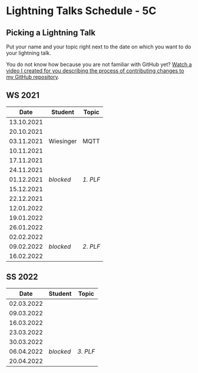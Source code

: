 # Lightning Talks Schedule - 5C

## Picking a Lightning Talk

Put your name and your topic right next to the date on which you want to do your lightning talk.

You do not know how because you are not familiar with GitHub yet? [Watch a video I created for you describing the process of contributing changes to my GitHub repository](https://youtu.be/mBprBD16P3g).

## WS 2021

| Date       | Student | Topic |
| ---------- | ------- | ----- |
| 13.10.2021 |         |       |
| 20.10.2021 |         |       |
| 03.11.2021 |Wiesinger|  MQTT |
| 10.11.2021 |         |       |
| 17.11.2021 |         |       |
| 24.11.2021 |         |       |
| 01.12.2021 | *blocked* | *1. PLF* |
| 15.12.2021 |         |       |
| 22.12.2021 |         |       |
| 12.01.2022 |         |       |
| 19.01.2022 |         |       |
| 26.01.2022 |         |       |
| 02.02.2022 |         |       |
| 09.02.2022 | *blocked* | *2. PLF* |
| 16.02.2022 |         |       |

## SS 2022

| Date       | Student | Topic |
| ---------- | ------- | ----- |
| 02.03.2022 |         |       |
| 09.03.2022 |         |       |
| 16.03.2022 |         |       |
| 23.03.2022 |         |       |
| 30.03.2022 |         |       |
| 06.04.2022 | *blocked* | *3. PLF* |
| 20.04.2022 |         |       |
